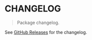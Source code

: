 # CHANGELOG

> Package changelog.

See [GitHub Releases](https://github.com/stdlib-js/array-base-map5d/releases) for the changelog.